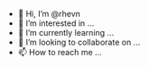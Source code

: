 - 👋 Hi, I’m @rhevn
- 👀 I’m interested in ...
- 🌱 I’m currently learning ...
- 💞️ I’m looking to collaborate on ...
- 📫 How to reach me ...

<!---
rhevn/rhevn is a ✨ special ✨ repository because its `README.md` (this file) appears on your GitHub profile.
You can click the Preview link to take a look at your changes.
--->
